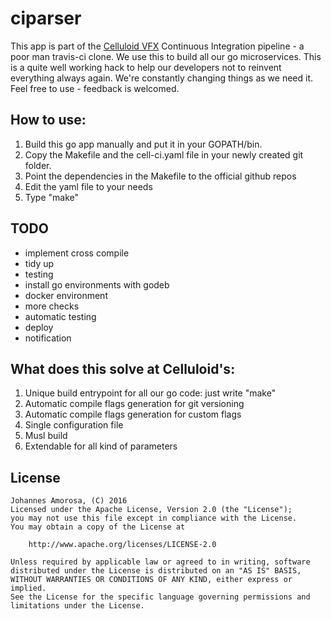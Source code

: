 ciparser
====

This app is part of the [Celluloid VFX](http://celluloid-vfx.com/) Continuous Integration pipeline - a poor man travis-ci clone. We use this to build all our go microservices. This is a quite well working hack to help our developers not to reinvent everything always again. We're constantly changing things as we need it. Feel free to use - feedback is welcomed.

How to use:
----

1. Build this go app manually and put it in your GOPATH/bin.
2. Copy the Makefile and the cell-ci.yaml file in your newly created git folder.
3. Point the dependencies in the Makefile to the official github repos
3. Edit the yaml file to your needs
4. Type "make"

TODO
----

- implement cross compile
- tidy up
- testing
- install go environments with godeb
- docker environment
- more checks
- automatic testing
- deploy
- notification

What does this solve at Celluloid's:
---

1. Unique build entrypoint for all our go code: just write "make"
2. Automatic compile flags generation for git versioning
3. Automatic compile flags generation for custom flags
3. Single configuration file
4. Musl build
5. Extendable for all kind of parameters

License
---
```
Johannes Amorosa, (C) 2016
Licensed under the Apache License, Version 2.0 (the "License");
you may not use this file except in compliance with the License.
You may obtain a copy of the License at

    http://www.apache.org/licenses/LICENSE-2.0

Unless required by applicable law or agreed to in writing, software
distributed under the License is distributed on an "AS IS" BASIS,
WITHOUT WARRANTIES OR CONDITIONS OF ANY KIND, either express or implied.
See the License for the specific language governing permissions and
limitations under the License.
````
